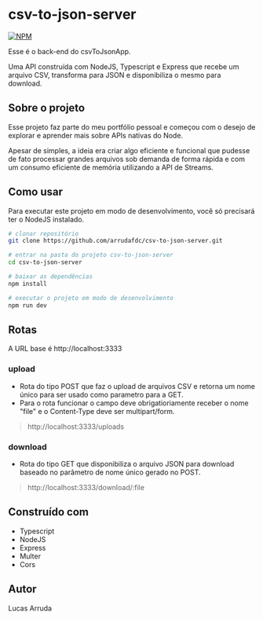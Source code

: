 # csv-to-json-server
[![NPM](https://img.shields.io/npm/l/react)](https://github.com/arrudafdc/csv-to-json-server/blob/main/LICENSE) 

Esse é o back-end do csvToJsonApp.

Uma API construída com NodeJS, Typescript e Express que recebe um arquivo CSV, transforma para JSON e disponibiliza o mesmo para download.

## Sobre o projeto

Esse projeto faz parte do meu portfólio pessoal e começou com o desejo de explorar e aprender mais sobre APIs nativas do Node.

Apesar de simples, a ideia era criar algo eficiente e funcional que pudesse de fato processar grandes arquivos sob demanda de forma rápida e com um consumo eficiente de memória utilizando a API de Streams.

## Como usar

Para executar este projeto em modo de desenvolvimento, você só precisará ter o NodeJS instalado.

```bash
# clonar repositório
git clone https://github.com/arrudafdc/csv-to-json-server.git

# entrar na pasta do projeto csv-to-json-server
cd csv-to-json-server

# baixar as dependências
npm install

# executar o projeto em modo de desenvolvimento
npm run dev
```

## Rotas

A URL base é http://localhost:3333

### upload

- Rota do tipo POST que faz o upload de arquivos CSV e retorna um nome único para ser usado como parametro para a GET.
- Para o rota funcionar o campo deve obrigatioriamente receber o nome "file" e o Content-Type deve ser multipart/form.

> http://localhost:3333/uploads

### download

- Rota do tipo GET que disponibiliza o arquivo JSON para download baseado no parâmetro de nome único gerado no POST.
  
> http://localhost:3333/download/:file


## Construído com

* Typescript
* NodeJS
* Express
* Multer
* Cors

## Autor

Lucas Arruda

